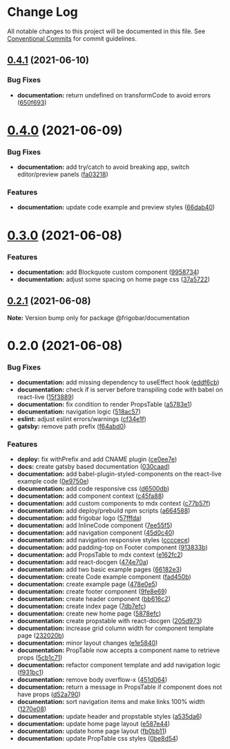 # Change Log

All notable changes to this project will be documented in this file.
See [Conventional Commits](https://conventionalcommits.org) for commit guidelines.

## [0.4.1](https://github.com/frigobar/frigobar/compare/@frigobar/documentation@0.4.0...@frigobar/documentation@0.4.1) (2021-06-10)


### Bug Fixes

* **documentation:** return undefined on transformCode to avoid errors ([650f693](https://github.com/frigobar/frigobar/commit/650f693999286a6a7ba6c994615c0f2d87eba215))





# [0.4.0](https://github.com/frigobar/frigobar/compare/@frigobar/documentation@0.3.0...@frigobar/documentation@0.4.0) (2021-06-09)


### Bug Fixes

* **documentation:** add try/catch to avoid breaking app, switch editor/preview panels ([fa03218](https://github.com/frigobar/frigobar/commit/fa03218a634257d83d4bb8183667831c76eaeb31))


### Features

* **documentation:** update code example and preview styles ([66dab40](https://github.com/frigobar/frigobar/commit/66dab401c828853af84ba18069434d21539a539f))





# [0.3.0](https://github.com/frigobar/frigobar/compare/@frigobar/documentation@0.2.1...@frigobar/documentation@0.3.0) (2021-06-08)


### Features

* **documentation:** add Blockquote custom component ([9958734](https://github.com/frigobar/frigobar/commit/995873461800ea2efcb0d242e7abd383a109af48))
* **documentation:** adjust some spacing on home page css ([37a5722](https://github.com/frigobar/frigobar/commit/37a5722a2b465a57bf85d86c0340ce6c2c86f19c))





## [0.2.1](https://github.com/frigobar/frigobar/compare/@frigobar/documentation@0.2.0...@frigobar/documentation@0.2.1) (2021-06-08)

**Note:** Version bump only for package @frigobar/documentation





# 0.2.0 (2021-06-08)


### Bug Fixes

* **documentation:** add missing dependency to useEffect hook ([eddf6cb](https://github.com/frigobar/frigobar/commit/eddf6cbc4dd8657cea756ce620b2ddab449e0524))
* **documentation:** check if is server before transpiling code with babel on react-live ([15f3889](https://github.com/frigobar/frigobar/commit/15f38896f23ca1e98b6f98d23354f55e78be2949))
* **documentation:** fix condition to render PropsTable ([a5783e1](https://github.com/frigobar/frigobar/commit/a5783e192cff4848760ef48c8a8f83998e07b02e))
* **documentation:** navigation logic ([518ac57](https://github.com/frigobar/frigobar/commit/518ac57a7a5f6fb3932f27e3088276c667a7dc40))
* **eslint:** adjust eslint errors/warnings ([cf34e1f](https://github.com/frigobar/frigobar/commit/cf34e1fda1cea284d037e9c48f7bdef84737e750))
* **gatsby:** remove path prefix ([f64abd0](https://github.com/frigobar/frigobar/commit/f64abd0036fc6ad3ebc917818913ad49fc6bdabc))


### Features

* **deploy:** fix withPrefix and add CNAME plugin ([ce0ee7e](https://github.com/frigobar/frigobar/commit/ce0ee7ea2a871b18bdc3714bb14f79004035b80f))
* **docs:** create gatsby based documentation ([030caad](https://github.com/frigobar/frigobar/commit/030caad2d48c02b860fdcb2925392e5b06d592ba))
* **documentation:** add babel-plugin-styled-components on the react-live example code ([0e9750e](https://github.com/frigobar/frigobar/commit/0e9750e1f98482fd415bac070cda001334552c73))
* **documentation:** add code responsive css ([d6500db](https://github.com/frigobar/frigobar/commit/d6500db9fd54cc90b2eeda53c4a1a63f20a6d904))
* **documentation:** add component context ([c45fa88](https://github.com/frigobar/frigobar/commit/c45fa8833665e77992bfa58f58d8b307e0e18de9))
* **documentation:** add custom components to mdx context ([c77b57f](https://github.com/frigobar/frigobar/commit/c77b57f58ff544afdf3552e5d589ddd5abb15a71))
* **documentation:** add deploy/prebuild npm scripts ([a664588](https://github.com/frigobar/frigobar/commit/a664588df3cbc07c832fd2be849146c10f22d795))
* **documentation:** add frigobar logo ([57fffda](https://github.com/frigobar/frigobar/commit/57fffda5de67885ebd7905c1efd9120725845c3a))
* **documentation:** add InlineCode component ([7ee55f5](https://github.com/frigobar/frigobar/commit/7ee55f552c7e424e86f9b926f297862e7dec3513))
* **documentation:** add navigation component ([45d0c40](https://github.com/frigobar/frigobar/commit/45d0c4073bfd6f7ebaf8679096353d48db327fb8))
* **documentation:** add navigation responsive styles ([ccccece](https://github.com/frigobar/frigobar/commit/cccceceadd2514579a623ddb7df5c0dd709580b8))
* **documentation:** add padding-top on Footer component ([913833b](https://github.com/frigobar/frigobar/commit/913833b459a432a6ed9bc02e9973b4aeb60b2725))
* **documentation:** add PropsTable to mdx context ([e162fc2](https://github.com/frigobar/frigobar/commit/e162fc2d0ad99c6022ee2aa3fd970ba5553264af))
* **documentation:** add react-docgen ([474e70a](https://github.com/frigobar/frigobar/commit/474e70ad7d99256a20b0e8996f46410e54d9dd3e))
* **documentation:** add two basic example pages ([66182e3](https://github.com/frigobar/frigobar/commit/66182e3241370dc47fb898371dc9190b656f09c0))
* **documentation:** create Code example component ([fad450b](https://github.com/frigobar/frigobar/commit/fad450bd10562e09f021d9a42905e2d86ec1b7fb))
* **documentation:** create example <Badge /> page ([478e0e5](https://github.com/frigobar/frigobar/commit/478e0e53e67efefe8139cb0ca82aa46bc39a9e86))
* **documentation:** create footer component ([9fe8e69](https://github.com/frigobar/frigobar/commit/9fe8e699d132fccfb12ca37edfd78a7c9133be62))
* **documentation:** create header component ([bb616c2](https://github.com/frigobar/frigobar/commit/bb616c2d3b8aed886624bef4c9487eb1c64db821))
* **documentation:** create index page ([7db7efc](https://github.com/frigobar/frigobar/commit/7db7efc4a0bf7141d0dad7d9fbfa687287585594))
* **documentation:** create new home page ([5878efc](https://github.com/frigobar/frigobar/commit/5878efc7dc4f2fe0dae633bc1ef04c0bd7a09f8b))
* **documentation:** create propstable with react-docgen ([205d973](https://github.com/frigobar/frigobar/commit/205d973bf89f8fe48a64e704dba03b07323a8f6b))
* **documentation:** increase grid column width for component template page ([232020b](https://github.com/frigobar/frigobar/commit/232020b904ed04f1c58bd7833ca6769083c307b0))
* **documentation:** minor layout changes ([e1e5840](https://github.com/frigobar/frigobar/commit/e1e58407c5e6309638452a58461c5ff1f297c92c))
* **documentation:** PropTable now accepts a component name to retrieve props ([5cb1c71](https://github.com/frigobar/frigobar/commit/5cb1c71634dd558af8f72c1c50a12cdf880f2965))
* **documentation:** refactor component template and add navigation logic ([f931bc1](https://github.com/frigobar/frigobar/commit/f931bc133d6db376be5db58ba7d2a7ee012aa3ea))
* **documentation:** remove body overflow-x ([451d064](https://github.com/frigobar/frigobar/commit/451d064a6f576f8927a8f5687fb5e52a8551f283))
* **documentation:** return a message in PropsTable if component does not have props ([d52a790](https://github.com/frigobar/frigobar/commit/d52a7903babde9488b284cef82aa840f059eb7f8))
* **documentation:** sort navigation items and make links 100% width ([1270e08](https://github.com/frigobar/frigobar/commit/1270e08c0e8838b09510c6d6e75d978c50394faa))
* **documentation:** update header and propstable styles ([a535da6](https://github.com/frigobar/frigobar/commit/a535da6d79f99f62896633935553f3638a5d3238))
* **documentation:** update home page layout ([e587e44](https://github.com/frigobar/frigobar/commit/e587e44345faf62cdaa3fa0495a71c07c52e8815))
* **documentation:** update home page layout ([fb0bb11](https://github.com/frigobar/frigobar/commit/fb0bb115f93611d40c6e81e2b424f2b295a271cf))
* **documentation:** update PropTable css styles ([0be8d54](https://github.com/frigobar/frigobar/commit/0be8d54ddedfcfb95e079bd16487b228d5355fbb))
